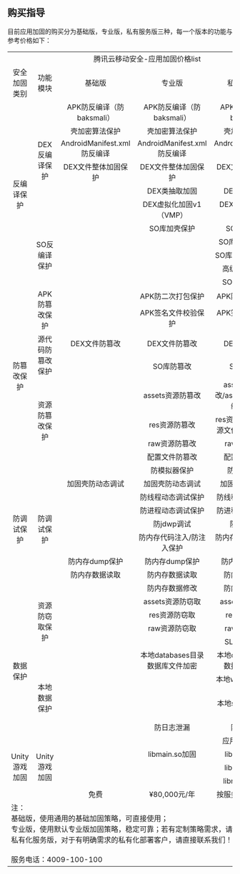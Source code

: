 ## 购买指导
目前应用加固的购买分为基础版，专业版，私有服务版三种，每一个版本的功能与参考价格如下：
<table >
<tbody align="middle">
		  <tr class="row1">
			<td class="column0 style4 s style6" colspan="5" >腾讯云移动安全-应用加固价格list</td>
		  </tr>
		  <tr class="row2" align="middle">
			<td class="column0 style7 s">安全加固类别</td>
			<td class="column1 style7 s">功能模块</td>
			<td class="column2 style8 s">基础版</td>
			<td class="column3 style8 s">专业版</td>
			<td class="column4 style9 s">私有化服务版</td>
		  </tr>
		  <tr class="row3">
			<td class="column0 style10 s style10" rowspan="11">反编译保护</td>
			<td class="column1 style11 s style11" rowspan="6">DEX反编译保护</td>
			<td class="column2 style12 s">APK防反编译（防baksmali）</td>
			<td class="column3 style12 s">APK防反编译（防baksmali）</td>
			<td class="column4 style12 s">APK防反编译（防baksmali）</td>
		  </tr>
		  <tr class="row4">
			<td class="column2 style12 s">壳加密算法保护</td>
			<td class="column3 style12 s">壳加密算法保护</td>
			<td class="column4 style12 s">壳加密算法保护</td>
		  </tr>
		  <tr class="row5">
			<td class="column2 style12 s">AndroidManifest.xml 防反编译</td>
			<td class="column3 style12 s">AndroidManifest.xml 防反编译</td>
			<td class="column4 style13 s">AndroidManifest.xml 防反编译</td>
		  </tr>
		  <tr class="row6">
			<td class="column2 style12 s">DEX文件整体加固保护</td>
			<td class="column3 style12 s">DEX文件整体加固保护</td>
			<td class="column4 style12 s">DEX文件整体加固保护</td>
		  </tr>
		  <tr class="row7">
			<td class="column2 style14 null"></td>
			<td class="column3 style12 s">DEX类抽取加固</td>
			<td class="column4 style12 s">DEX类抽取加固</td>
		  </tr>
		  <tr class="row8">
			<td class="column2 style14 null"></td>
			<td class="column3 style12 s">DEX虚拟化加固v1（VMP）</td>
			<td class="column4 style12 s">DEX虚拟化加固v2（VMP）</td>
		  </tr>
		  <tr class="row9">
			<td class="column1 style11 s style11" rowspan="5">SO反编译保护</td>
			<td class="column2 style14 null"></td>
			<td class="column3 style12 s">SO库加壳保护</td>
			<td class="column4 style12 s">SO库加壳保护</td>
		  </tr>
		  <tr class="row10">
			<td class="column2 style14 null"></td>
			<td class="column3 style14 null"></td>
			<td class="column4 style12 s">SO库内存动态清除</td>
		  </tr>
		  <tr class="row11">
			<td class="column2 style14 null"></td>
			<td class="column3 style14 null"></td>
			<td class="column4 style12 s">SO库与应用绑定保护</td>
		  </tr>
		  <tr class="row12">
			<td class="column2 style14 null"></td>
			<td class="column3 style14 null"></td>
			<td class="column4 style12 s">高级SO混淆保护</td>
		  </tr>
		  <tr class="row13">
			<td class="column2 style14 null"></td>
			<td class="column3 style14 null"></td>
			<td class="column4 style12 s">SO库字符串加密</td>
		  </tr>
		  <tr class="row14">
			<td class="column0 style11 s style11" rowspan="8">防篡改保护</td>
			<td class="column1 style15 s style16" rowspan="2">APK防篡改保护</td>
			<td class="column2 style14 null"></td>
			<td class="column3 style12 s">APK防二次打包保护</td>
			<td class="column4 style12 s">APK防二次打包保护</td>
		  </tr>
		  <tr class="row15">
			<td class="column2 style14 null"></td>
			<td class="column3 style12 s">APK签名文件校验保护</td>
			<td class="column4 style12 s">APK签名文件校验保护</td>
		  </tr>
		  <tr class="row16">
			<td class="column1 style11 s style11" rowspan="2">源代码防篡改保护</td>
			<td class="column2 style12 s">DEX文件防篡改</td>
			<td class="column3 style12 s">DEX文件防篡改</td>
			<td class="column4 style12 s">DEX文件防篡改</td>
		  </tr>
		  <tr class="row17">
			<td class="column2 style14 null"></td>
			<td class="column3 style12 s">SO库防篡改</td>
			<td class="column4 style12 s">SO库防篡改</td>
		  </tr>
		  <tr class="row18">
			<td class="column1 style17 s style17" rowspan="4">资源防篡改保护</td>
			<td class="column2 style14 null"></td>
			<td class="column3 style12 s">assets资源防篡改</td>
			<td class="column4 style12 s">assets资源防篡改/assets资源文件指纹签名保护</td>
		  </tr>
		  <tr class="row19">
			<td class="column2 style14 null"></td>
			<td class="column3 style12 s">res资源防篡改</td>
			<td class="column4 style12 s">res资源防篡改/res资源文件指纹签名保护</td>
		  </tr>
		  <tr class="row20">
			<td class="column2 style14 null"></td>
			<td class="column3 style12 s">raw资源防篡改</td>
			<td class="column4 style12 s">raw资源防篡改</td>
		  </tr>
		  <tr class="row21">
			<td class="column2 style14 null"></td>
			<td class="column3 style12 s">配置文件防篡改</td>
			<td class="column4 style12 s">配置文件防篡改</td>
		  </tr>
		  <tr class="row22">
			<td class="column0 style11 s style11" rowspan="9">防调试保护</td>
			<td class="column1 style11 s style11" rowspan="9">防调试保护</td>
			<td class="column2 style14 null"></td>
			<td class="column3 style12 s">防模拟器保护</td>
			<td class="column4 style12 s">防模拟器保护</td>
		  </tr>
		  <tr class="row23">
			<td class="column2 style12 s">加固壳防动态调试</td>
			<td class="column3 style12 s">加固壳防动态调试</td>
			<td class="column4 style12 s">加固壳防动态调试</td>
		  </tr>
		  <tr class="row24">
			<td class="column2 style14 null"></td>
			<td class="column3 style12 s">防线程动态调试保护</td>
			<td class="column4 style12 s">防线程动态调试保护</td>
		  </tr>
		  <tr class="row25">
			<td class="column2 style14 null"></td>
			<td class="column3 style12 s">防进程动态调试保护</td>
			<td class="column4 style12 s">防进程动态调试保护</td>
		  </tr>
		  <tr class="row26">
			<td class="column2 style14 null"></td>
			<td class="column3 style12 s">防jdwp调试</td>
			<td class="column4 style12 s">防jdwp调试</td>
		  </tr>
		  <tr class="row27">
			<td class="column2 style14 null"></td>
			<td class="column3 style12 s">防内存代码注入/防注入保护</td>
			<td class="column4 style12 s">防内存代码注入/防注入保护</td>
		  </tr>
		  <tr class="row28">
			<td class="column2 style12 s">防内存dump保护</td>
			<td class="column3 style12 s">防内存dump保护</td>
			<td class="column4 style12 s">防内存dump保护</td>
		  </tr>
		  <tr class="row29">
			<td class="column2 style12 s">防内存数据读取</td>
			<td class="column3 style12 s">防内存数据读取</td>
			<td class="column4 style12 s">防内存数据读取</td>
		  </tr>
		  <tr class="row30">
			<td class="column2 style14 null"></td>
			<td class="column3 style12 s">防内存数据修改</td>
			<td class="column4 style12 s">防内存数据修改</td>
		  </tr>
		  <tr class="row31">
			<td class="column0 style11 s style11" rowspan="9">数据保护</td>
			<td class="column1 style18 s style19" rowspan="4">资源防窃取保护</td>
			<td class="column2 style14 null"></td>
			<td class="column3 style12 s">assets资源防窃取</td>
			<td class="column4 style12 s">assets资源防窃取</td>
		  </tr>
		  <tr class="row32">
			<td class="column2 style14 null"></td>
			<td class="column3 style12 s">res资源防窃取</td>
			<td class="column4 style12 s">res资源防窃取</td>
		  </tr>
		  <tr class="row33">
			<td class="column2 style14 null"></td>
			<td class="column3 style12 s">raw资源防窃取</td>
			<td class="column4 style12 s">raw资源防窃取</td>
		  </tr>
		  <tr class="row34">
			<td class="column2 style14 null"></td>
			<td class="column3 style14 null"></td>
			<td class="column4 style12 s">SLL证书防窃取</td>
		  </tr>
		  <tr class="row35">
			<td class="column1 style11 s style11" rowspan="5">本地数据保护</td>
			<td class="column2 style14 null"></td>
			<td class="column3 style12 s">本地databases目录数据库文件加密</td>
			<td class="column4 style12 s">本地databases目录数据库文件加密</td>
		  </tr>
		  <tr class="row36">
			<td class="column2 style14 null"></td>
			<td class="column3 style14 null"></td>
			<td class="column4 style12 s">本地webview数据库加密</td>
		  </tr>
		  <tr class="row37">
			<td class="column2 style14 null"></td>
			<td class="column3 style14 null"></td>
			<td class="column4 style12 s">本地sharepference数据加密</td>
		  </tr>
		  <tr class="row38">
			<td class="column2 style14 null"></td>
			<td class="column3 style12 s">防日志泄漏</td>
			<td class="column4 style12 s">防日志泄漏</td>
		  </tr>
		  <tr class="row39">
			<td class="column2 style14 null"></td>
			<td class="column3 style14 null"></td>
			<td class="column4 style12 s">应用防截屏/录屏</td>
		  </tr>
		  <tr class="row40">
			<td class="column0 style15 s style16" rowspan="3">Unity游戏加固</td>
			<td class="column1 style15 s style16" rowspan="3">Unity游戏加固</td>
			<td class="column2 style14 null"></td>
			<td class="column3 style12 s">libmain.so加固</td>
			<td class="column4 style12 s">libmain.so加固</td>
		  </tr>
		  <tr class="row41">
			<td class="column2 style14 null"></td>
			<td class="column3 style14 null"></td>
			<td class="column4 style12 s">libunity.so加固</td>
		  </tr>
		  <tr class="row42">
			<td class="column2 style14 null"></td>
			<td class="column3 style14 null"></td>
			<td class="column4 style12 s">libmono.so加固</td>
		  </tr>
		  <tr class="row43">
			<td class="column0 style21 null"></td>
			<td class="column1 style21 null"></td>
			<td class="column2 style22 s">免费</td>
			<td class="column3 style22 s">¥80,000元/年</td>
			<td class="column4 style22 s">按服务需求，面议价</td>
		  </tr>
		  <tr class="row45">
			<td class="column0 style2 s style3" colspan="5" align="left">注：<br>
基础版，使用通用的基础加固策略，可直接使用；<br>
专业版，使用默认专业版加固策略，稳定可靠；若有定制策略需求，请直接联系我们；<br>
私有化服务版，对于有明确需求的私有化部署客户，请直接联系我们！<br>
<br>
服务电话：4009-100-100</td>
		  </tr>
		</tbody>
	</table>

